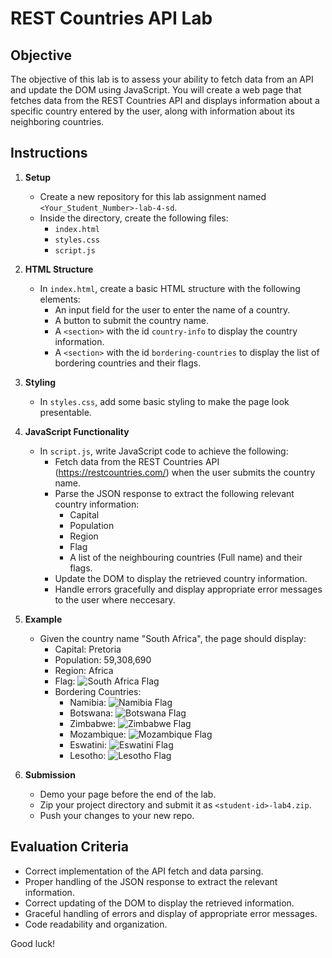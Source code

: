 # REST Countries API Lab

## Objective
The objective of this lab is to assess your ability to fetch data from an API and update the DOM using JavaScript. You will create a web page that fetches data from the REST Countries API and displays information about a specific country entered by the user, along with information about its neighboring countries.

## Instructions

1. **Setup**
   - Create a new repository for this lab assignment named `<Your_Student_Number>-lab-4-sd`.
   - Inside the directory, create the following files:
     - `index.html`
     - `styles.css`
     - `script.js`

2. **HTML Structure**
   - In `index.html`, create a basic HTML structure with the following elements:
     - An input field for the user to enter the name of a country.
     - A button to submit the country name.
     - A `<section>` with the id `country-info` to display the country information.
     - A `<section>` with the id `bordering-countries` to display the list of bordering countries and their flags.

3. **Styling**
   - In `styles.css`, add some basic styling to make the page look presentable.

4. **JavaScript Functionality**
   - In `script.js`, write JavaScript code to achieve the following:
     - Fetch data from the REST Countries API (https://restcountries.com/) when the user submits the country name.
     - Parse the JSON response to extract the following relevant country information:
       - Capital
       - Population
       - Region
       - Flag
       - A list of the neighbouring countries (Full name) and their flags.
     - Update the DOM to display the retrieved country information.
     - Handle errors gracefully and display appropriate error messages to the user where neccesary.

5. **Example**
   - Given the country name "South Africa", the page should display:
     - Capital: Pretoria
     - Population: 59,308,690
     - Region: Africa
     - Flag: ![South Africa Flag](https://flagcdn.com/za.svg)
     - Bordering Countries:
       - Namibia: ![Namibia Flag](https://flagcdn.com/na.svg)
       - Botswana: ![Botswana Flag](https://flagcdn.com/bw.svg)
       - Zimbabwe: ![Zimbabwe Flag](https://flagcdn.com/zm.svg)
       - Mozambique: ![Mozambique Flag](https://flagcdn.com/mz.svg)
       - Eswatini: ![Eswatini Flag](https://flagcdn.com/sz.svg)
       - Lesotho: ![Lesotho Flag](https://flagcdn.com/ls.svg)

6. **Submission**
   - Demo your page before the end of the lab.
   - Zip your project directory and submit it as `<student-id>-lab4.zip`.
   - Push your changes to your new repo.

## Evaluation Criteria
- Correct implementation of the API fetch and data parsing.
- Proper handling of the JSON response to extract the relevant information.
- Correct updating of the DOM to display the retrieved information.
- Graceful handling of errors and display of appropriate error messages.
- Code readability and organization.

Good luck!
